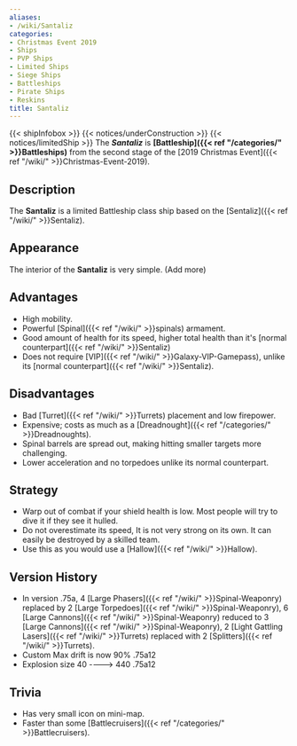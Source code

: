 ```yaml
---
aliases:
- /wiki/Santaliz
categories:
- Christmas Event 2019
- Ships
- PVP Ships
- Limited Ships
- Siege Ships
- Battleships
- Pirate Ships
- Reskins
title: Santaliz
---
```


{{< shipInfobox >}} {{< notices/underConstruction >}} {{< notices/limitedShip >}} The **_Santaliz_** is **[Battleship]({{< ref "/categories/" >}}Battleships)** from the second stage of the [2019 Christmas Event]({{< ref "/wiki/" >}}Christmas-Event-2019).

## Description

The **Santaliz** is a limited Battleship class ship based on the [Sentaliz]({{< ref "/wiki/" >}}Sentaliz).

## Appearance

The interior of the **Santaliz** is very simple. (Add more)

## Advantages

- High mobility.
- Powerful [Spinal]({{< ref "/wiki/" >}}spinals) armament.
- Good amount of health for its speed, higher total health than it's [normal counterpart]({{< ref "/wiki/" >}}Sentaliz)
- Does not require [VIP]({{< ref "/wiki/" >}}Galaxy-VIP-Gamepass), unlike its [normal counterpart]({{< ref "/wiki/" >}}Sentaliz).

## Disadvantages

- Bad [Turret]({{< ref "/wiki/" >}}Turrets) placement and low firepower.
- Expensive; costs as much as a [Dreadnought]({{< ref "/categories/" >}}Dreadnoughts).
- Spinal barrels are spread out, making hitting smaller targets more challenging.
- Lower acceleration and no torpedoes unlike its normal counterpart.

## Strategy

- Warp out of combat if your shield health is low. Most people will try to dive it if they see it hulled.
- Do not overestimate its speed, It is not very strong on its own. It can easily be destroyed by a skilled team.
- Use this as you would use a [Hallow]({{< ref "/wiki/" >}}Hallow).

## Version History 

- In version .75a, 4 [Large Phasers]({{< ref "/wiki/" >}}Spinal-Weaponry) replaced by 2 [Large Torpedoes]({{< ref "/wiki/" >}}Spinal-Weaponry), 6 [Large Cannons]({{< ref "/wiki/" >}}Spinal-Weaponry) reduced to 3 [Large Cannons]({{< ref "/wiki/" >}}Spinal-Weaponry), 2 [Light Gattling Lasers]({{< ref "/wiki/" >}}Turrets) replaced with 2 [Splitters]({{< ref "/wiki/" >}}Turrets).
- Custom Max drift is now 90% .75a12
- Explosion size 40 ----> 440 .75a12

## Trivia

- Has very small icon on mini-map.
- Faster than some [Battlecruisers]({{< ref "/categories/" >}}Battlecruisers).